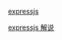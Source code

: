 [expressjs](https://expressjs.com/)

[expressjs 解说](https://github.com/expressjs/express/blob/master/Collaborator-Guide.md)
